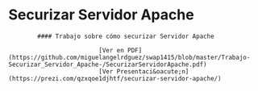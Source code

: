 # Securizar Servidor Apache        
            
            #### Trabajo sobre cómo securizar Servidor Apache               

                             [Ver en PDF](https://github.com/miguelangelrdguez/swap1415/blob/master/Trabajo-Securizar_Servidor_Apache-/SecurizarServidorApache.pdf)             
                             [Ver Presentaci&oacute;n](https://prezi.com/qzxqoe1djhtf/securizar-servidor-apache/)
